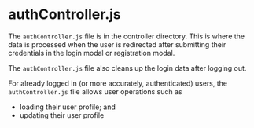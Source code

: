 # authController.js

The `authController.js` file is in the controller directory. This is where
the data is processed when the user is redirected after submitting their
credentials in the login modal or registration modal.

The `authController.js` file also cleans up the login
data after logging out.

For already logged in (or more accurately, authenticated) users, the
`authController.js` file allows user operations such as

- loading their user profile; and
- updating their user profile